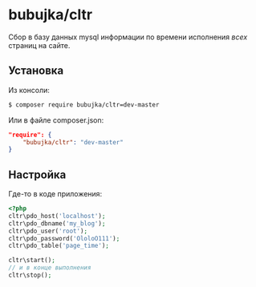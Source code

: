 # bubujka/cltr

Сбор в базу данных mysql информации по времени исполнения _всех_ страниц на сайте.


## Установка

Из консоли:
```bash
$ composer require bubujka/cltr=dev-master
```

Или в файле composer.json:
```json
"require": {
    "bubujka/cltr": "dev-master"
}
```


## Настройка

Где-то в коде приложения:
```php
<?php
cltr\pdo_host('localhost');
cltr\pdo_dbname('my_blog');
cltr\pdo_user('root');
cltr\pdo_password('OloloO111');
cltr\pdo_table('page_time');

cltr\start();
// и в конце выполнения
cltr\stop();
```

